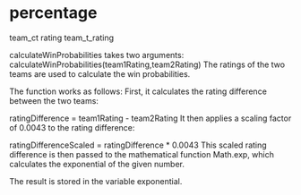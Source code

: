 # percentage

team_ct rating 
team_t_rating

calculateWinProbabilities takes two arguments:
calculateWinProbabilities(team1Rating,team2Rating)
The ratings of the two teams are used to calculate the win probabilities.

The function works as follows:
First, it calculates the rating difference between the two teams:

ratingDifference = team1Rating - team2Rating
It then applies a scaling factor of 0.0043 to the rating difference:

ratingDifferenceScaled = ratingDifference * 0.0043
This scaled rating difference is then passed to the mathematical function Math.exp, which calculates the exponential of the given number.

The result is stored in the variable exponential.
